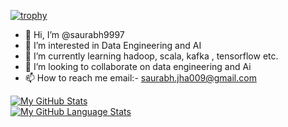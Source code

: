 [![trophy](https://github-profile-trophy.vercel.app/?username=saurabh9997&theme=juicyfresh  )](https://github.com/ryo-ma/github-profile-trophy)

- 👋 Hi, I’m @saurabh9997
- 👀 I’m interested in Data Engineering and AI 
- 🌱 I’m currently learning hadoop, scala, kafka , tensorflow etc.
- 💞️ I’m looking to collaborate on data engineering and Ai 
- 📫 How to reach me email:- saurabh.jha009@gmail.com

<!---
saurabh9997/saurabh9997 is a ✨ special ✨ repository because its `README.md` (this file) appears on your GitHub profile.
You can click the Preview link to take a look at your changes.
--->


[![My GitHub Stats](https://github-readme-stats.vercel.app/api/?username=saurabh9997&count_private=true&theme=tokyonight&showicons=true)]()  
[![My GitHub Language Stats](https://github-readme-stats.vercel.app/api/top-langs/?username=saurabh9997&langs_count=5&theme=tokyonight)]()
